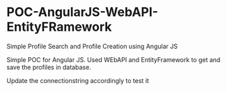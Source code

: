 POC-AngularJS-WebAPI-EntityFRamework
====================================

Simple Profile Search and Profile Creation using Angular JS

Simple POC for Angular JS. Used WEbAPI and EntityFramework to get and save the profiles in database.

Update the connectionstring accordingly to test it
